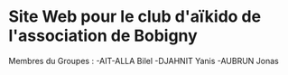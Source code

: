# Site Web pour le club d'aïkido de l'association de Bobigny 

Membres du Groupes : 
  -AIT-ALLA Bilel
  -DJAHNIT Yanis
  -AUBRUN Jonas
